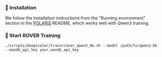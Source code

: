 ### 🔧 Installation

We follow the installation instructions from the "Running environment" section in the [POLARIS](https://github.com/ChenxinAn-fdu/POLARIS?tab=readme-ov-file#demo) README, which works well with Qwen3 training.

### 🚀 Start ROVER Training

```
./scripts/deepscaler/train/rover_qwen3_8b.sh --model /path/to/qwen3-8b --wandb_api_key your_wandb_api_key
```

